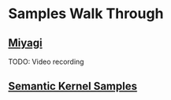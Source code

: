# Samples Walk Through

## [Miyagi](https://github.com/Azure-Samples/miyagi)

TODO: Video recording

## [Semantic Kernel Samples](https://github.com/microsoft/semantic-kernel#sample-apps-)